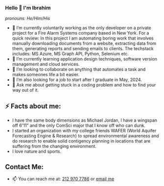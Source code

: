 ### Hello 👋 I'm Ibrahim

_pronouns: He/Him/His_



- 🔭 I’m currently voluntarily working as the only developer on a private project for a Fire Alarm Systems company based in New York. For a quick review: In this project I am automating boring work that involves manually downloading documents from a website, extracting data from them, generating reports and sending emails to clients. The techstack includes: MS Azure, MS Graph API, Python, Selenium etc.
- 🌱 I’m currently learning application design techniques, software version management and cloud services.
- 👯 I’m looking to collaborate on anything that automates a task and makes someones life a bit easier.
- 🤔 I’m also looking for a job to start after I graduate in May, 2024.
- 💬 Ask me about getting stuck in a coding problem and how to find your way out of it.


## ⚡ Facts about me: 
- I have the same body dimensions as Michael Jordan, I have a wingspan off 6'11" and the only ComSci major that I know off who can dunk.
- I started an organization with my college friends WAFER (World Aquifer Forecasting Engine & Research) to spread environmental awareness and do research to enable solid contigency planning in locations that are suffering from the changing environment.
- I love nature and sports.

## Contact Me:
- 📫 You can reach me at: [212 970 7786](tel:2129707786) or [email me](mailto:chibrahimofficial@gmail.com)
